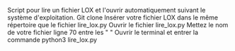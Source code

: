 Script pour lire un fichier LOX et l'ouvrir automatiquement suivant le système d'exploitation.
Git clone
Insérer votre fichier LOX dans le même répertoire que le fichier lire_lox.py
Ouvrir le fichier lire_lox.py 
Mettez le nom de votre fichier ligne 70 entre les " "
Ouvrir le terminal et entrer la commande python3 lire_lox.py
